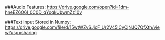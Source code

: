 ###Audio Features:
https://drive.google.com/open?id=1dm-hneEZ6O6l_0C0D_qYoqkUbwmZz10v

###Text Input Stored in Numpy:
https://drive.google.com/file/d/15wtWZvSJicF_Ur2V45lCyCjNJQ7QfXth/view?usp=sharing
